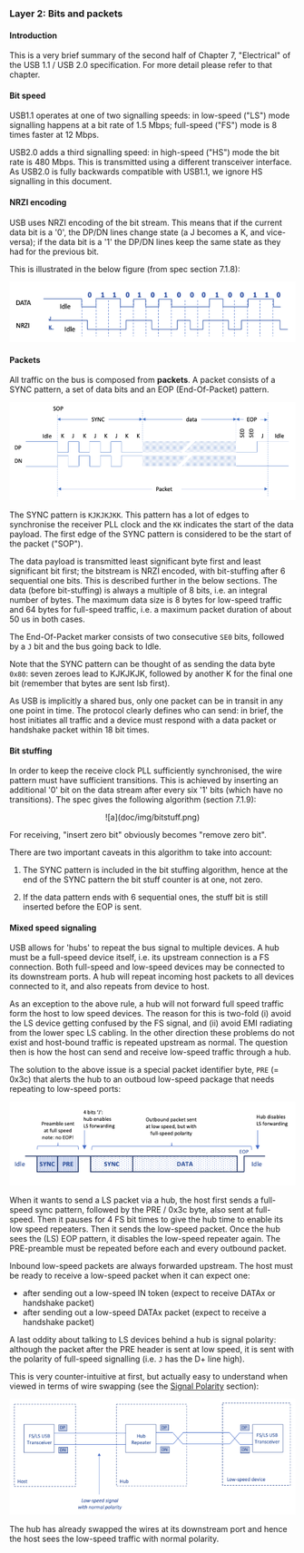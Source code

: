 ### Layer 2: Bits and packets

#### Introduction

This is a very brief summary of the second half of Chapter 7, "Electrical" of the USB 1.1 / USB 2.0 specification. For more detail please refer to that chapter.

#### Bit speed

USB1.1 operates at one of two signalling speeds: in low-speed ("LS") mode signalling happens at a bit rate of 1.5 Mbps; full-speed ("FS") mode is 8 times faster at 12 Mbps.

USB2.0 adds a third signalling speed: in high-speed ("HS") mode the bit rate is 480 Mbps. This is transmitted using a different transceiver interface. As USB2.0 is fully backwards compatible with USB1.1, we ignore HS signalling in this document.

#### NRZI encoding

USB uses NRZI encoding of the bit stream. This means that if the current data bit is a '0', the DP/DN lines change state (a J becomes a K, and vice-versa); if the data bit is a '1' the DP/DN lines keep the same state as they had for the previous bit.

This is illustrated in the below figure (from spec section 7.1.8):

![a](doc/img/nrzi.png)

#### Packets

All traffic on the bus is composed from **packets**. A packet consists of a SYNC pattern, a set of data bits and an EOP (End-Of-Packet) pattern.

![a](doc/img/packet.png)

The SYNC pattern is `KJKJKJKK`. This pattern has a lot of edges to synchronise the receiver PLL clock and the `KK` indicates the start of the data payload. The first edge of the SYNC pattern is considered to be the start of the packet ("SOP").

The data payload is transmitted least significant byte first and least significant bit first; the bitstream is NRZI encoded, with bit-stuffing after 6 sequential one bits. This is described further in the below sections. The data (before bit-stuffing) is always a multiple of 8 bits, i.e. an integral number of bytes. The maximum data size is 8 bytes for low-speed traffic and 64 bytes for full-speed traffic, i.e. a maximum packet duration of about 50 us in both cases.

The End-Of-Packet marker consists of two consecutive `SE0` bits, followed by a `J` bit and the bus going back to Idle.

Note that the SYNC pattern can be thought of as sending the data byte `0x80`: seven zeroes lead to KJKJKJK, followed by another K for the final one bit (remember that bytes are sent lsb first).

As USB is implicitly a shared bus, only one packet can be in transit in any one point in time. The protocol clearly defines who can send: in brief, the host initiates all traffic and a device must respond with a data packet or handshake packet within 18 bit times.

#### Bit stuffing

In order to keep the receive clock PLL sufficiently synchronised, the wire pattern must have sufficient transitions. This is achieved by inserting an additional '0' bit on the data stream after every six '1' bits (which have no transitions). The spec gives the following algorithm (section 7.1.9):

<p align="center">
![a](doc/img/bitstuff.png)

For receiving, "insert zero bit" obviously becomes "remove zero bit".

There are two important caveats in this algorithm to take into account:

1. The SYNC pattern is included in the bit stuffing algorithm, hence at the end of the SYNC pattern the bit stuff counter is at one, not zero.

2. If the data pattern ends with 6 sequential ones, the stuff bit is still inserted before the EOP is sent.


#### Mixed speed signaling

USB allows for 'hubs' to repeat the bus signal to multiple devices. A hub must be a full-speed device itself, i.e. its upstream connection is a FS connection. Both full-speed and low-speed devices may be connected to its downstream ports. A hub will repeat incoming host packets to all devices connected to it, and also repeats from device to host.

As an exception to the above rule, a hub will not forward full speed traffic form the host to low speed devices. The reason for this is two-fold (i) avoid the LS device getting confused by the FS signal, and (ii) avoid EMI radiating from the lower spec LS cabling. In the other direction these problems do not exist and host-bound traffic is repeated upstream as normal. The question then is how the host can send and receive low-speed traffic through a hub.


The solution to the above issue is a special packet identifier byte, `PRE` (= 0x3c) that alerts the hub to an outboud low-speed package that needs repeating to low-speed ports:

![a](doc/img/pre_mode.png)

When it wants to send a LS packet via a hub, the host first sends a full-speed sync pattern, followed by the PRE / 0x3c byte, also sent at full-speed. Then it pauses for 4 FS bit times to give the hub time to enable its low speed repeaters. Then it sends the low-speed packet. Once the hub sees the (LS) EOP pattern, it disables the low-speed repeater again. The PRE-preamble must be repeated before each and every outbound packet.

Inbound low-speed packets are always forwarded upstream. The host must be ready to receive a low-speed packet when it can expect one:

* after sending out a low-speed IN token (expect to receive DATAx or handshake packet)
* after sending out a low-speed DATAx packet (expect to receive a handshake packet)

A last oddity about talking to LS devices behind a hub is signal polarity: although the packet after the PRE header is sent at low speed, it is sent with the polarity of full-speed signalling (i.e. `J` has the D+ line high).

This is very counter-intuitive at first, but actually easy to understand when viewed in terms of wire swapping (see the [Signal Polarity](electrical.md) section):

![a](doc/img/pre_polarity.png)

The hub has already swapped the wires at its downstream port and hence the host sees the low-speed traffic with normal polarity.


